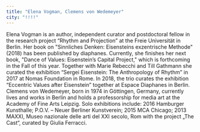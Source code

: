 ```yaml
---
title: "Elena Vogman, Clemens von Wedemeyer"
city: "!!!!"
---
```


Elena Vogman is an author, independent curator and postdoctoral fellow in the research project “Rhythm and Projection” at the Freie Universität in Berlin. Her book on "Sinnliches Denken: Eisensteins exzentrische Methode" (2018) has been published by diaphanes. Currently, she finishes her next book, "Dance of Values: Eisenstein’s Capital Project," which is forthcoming in the Fall of this year. Together with Marie Rebecchi and Till Gathmann she curated the exhibition “Sergei Eisenstein: The Anthropology of Rhythm” in 2017 at Nomas Foundation in Rome. In 2018, the trio curates the exhibition “Eccentric Values after Eisenstein” together at Espace Diaphanes in Berlin.
Clemens von Wedemeyer, born in 1974 in Göttingen, Germany, currently lives and works in Berlin and holds a professorship for media art at the Academy of Fine Arts Leipzig. Solo exhibitions include: 2016 Hamburger Kunsthalle; P.O.V. – Neuer Berliner Kunstverein; 2015 MCA Chicago; 2013 MAXXI, Museo nazionale delle arti del XXI secolo, Rom with the project „The Cast“, curated by Giulia Ferracci.
